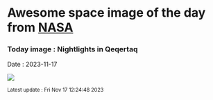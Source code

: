 
# Awesome space image of the day from [NASA](https://api.nasa.gov/)

### Today image : Nightlights in Qeqertaq
Date : 2023-11-17

![](https://apod.nasa.gov/apod/image/2311/lehtonen_dennisAuroraQeqertaq2_1200.jpg)

<small>Latest update : Fri Nov 17 12:24:48 2023</small>
        